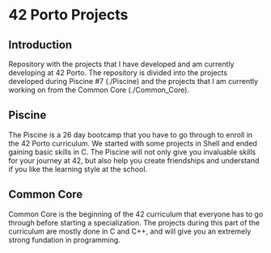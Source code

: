 # 42 Porto Projects

## Introduction
Repository with the projects that I have developed and am currently developing at 42 Porto.
The repository is divided into the projects developed during Piscine #7 (./Piscine) and the projects that I am currently working on from the Common Core (./Common_Core).

## Piscine
The Piscine is a 26 day bootcamp that you have to go through to enroll in the 42 Porto curriculum. We started with some projects in Shell and ended gaining basic skills in C. The Piscine will not only give you invaluable skills for your journey at 42, but also help you create friendships and understand if you like the learning style at the school.

## Common Core
Common Core is the beginning of the 42 curriculum that everyone has to go through before starting a specialization. The projects during this part of the curriculum are mostly done in C and C++, and will give you an extremely strong fundation in programming.
